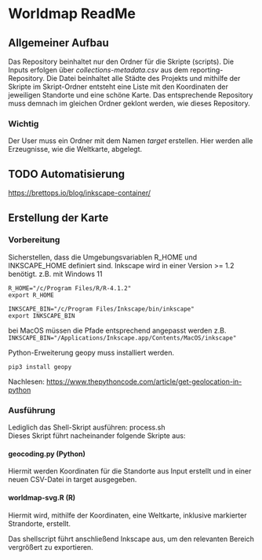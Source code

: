 # Worldmap ReadMe

## Allgemeiner Aufbau
Das Repository beinhaltet nur den Ordner für die Skripte (scripts). Die Inputs erfolgen über *collections-metadata.csv* aus dem reporting-Repository. Die Datei beinhaltet alle Städte des Projekts und mithilfe der Skripte im Skript-Ordner entsteht eine Liste mit den Koordinaten der jeweiligen Standorte und eine schöne Karte. Das entsprechende Repository muss demnach im gleichen Ordner geklont werden, wie dieses Repository.   

### Wichtig
Der User muss ein Ordner mit dem Namen *target* erstellen. Hier werden alle Erzeugnisse, wie die Weltkarte, abgelegt.


## TODO Automatisierung
https://brettops.io/blog/inkscape-container/



## Erstellung der Karte
### Vorbereitung
Sicherstellen, dass die Umgebungsvariablen R_HOME und INKSCAPE_HOME definiert sind. Inkscape wird in einer Version >= 1.2 benötigt.
z.B. mit Windows 11
```
R_HOME="/c/Program Files/R/R-4.1.2"
export R_HOME

INKSCAPE_BIN="/c/Program Files/Inkscape/bin/inkscape"
export INKSCAPE_BIN
```
bei MacOS müssen die Pfade entsprechend angepasst werden
z.B. `INKSCAPE_BIN="/Applications/Inkscape.app/Contents/MacOS/inkscape"`


Python-Erweiterung geopy muss installiert werden.

```
pip3 install geopy
```
Nachlesen: https://www.thepythoncode.com/article/get-geolocation-in-python


### Ausführung
Lediglich das Shell-Skript ausführen: process.sh  
Dieses Skript führt nacheinander folgende Skripte aus:

#### geocoding.py (Python)
Hiermit werden Koordinaten für die Standorte aus Input erstellt und in einer
neuen CSV-Datei in target ausgegeben.

#### worldmap-svg.R (R)
Hiermit wird, mithilfe der Koordinaten, eine Weltkarte, inklusive markierter Strandorte, erstellt.

Das shellscript führt anschließend Inkscape aus, um den relevanten Bereich vergrößert zu exportieren.
